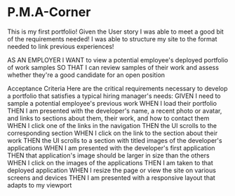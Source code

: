 # P.M.A-Corner
This is my first portfolio!
Given the User story I was able to meet a good bit of the requirements needed!
I was able to structure my site to the format needed to link previous experiences! 

AS AN EMPLOYER
I WANT to view a potential employee's deployed portfolio of work samples
SO THAT I can review samples of their work and assess whether they're a good candidate for an open position

 
Acceptance Criteria
Here are the critical requirements necessary to develop a portfolio that satisfies a typical hiring manager's needs:
GIVEN I need to sample a potential employee's previous work
WHEN I load their portfolio
THEN I am presented with the developer's name, a recent photo or avatar, and links to sections about them, their work, and how to contact them
WHEN I click one of the links in the navigation
THEN the UI scrolls to the corresponding section
WHEN I click on the link to the section about their work
THEN the UI scrolls to a section with titled images of the developer's applications
WHEN I am presented with the developer's first application
THEN that application's image should be larger in size than the others
WHEN I click on the images of the applications
THEN I am taken to that deployed application
WHEN I resize the page or view the site on various screens and devices
THEN I am presented with a responsive layout that adapts to my viewport
